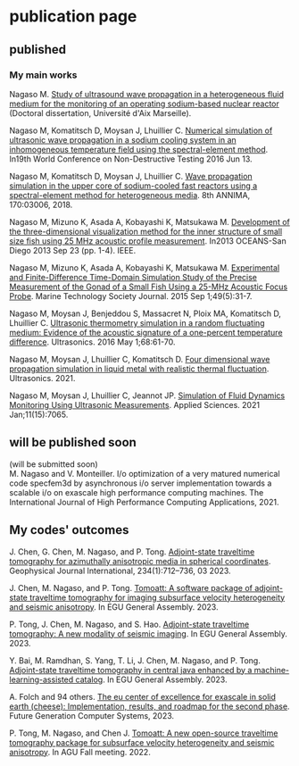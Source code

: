 # publication page

## published

### My main works
Nagaso M. [Study of ultrasound wave propagation in a heterogeneous fluid medium for the monitoring of an operating sodium-based nuclear reactor](https://tel.archives-ouvertes.fr/tel-01798471/) (Doctoral dissertation, Université d'Aix Marseille).

Nagaso M, Komatitsch D, Moysan J, Lhuillier C. [Numerical simulation of ultrasonic wave propagation in a sodium cooling system in an inhomogeneous temperature field using the spectral-element method](https://hal.archives-ouvertes.fr/hal-01304039/). In19th World Conference on Non-Destructive Testing 2016 Jun 13.

Nagaso M, Komatitsch D, Moysan J, Lhuillier C. [Wave propagation simulation in the upper core of sodium-cooled fast reactors using a spectral-element method for heterogeneous media](https://inis.iaea.org/collection/NCLCollectionStore/_Public/50/048/50048699.pdf). 8th ANNIMA, 170:03006, 2018.

Nagaso M, Mizuno K, Asada A, Kobayashi K, Matsukawa M. [Development of the three-dimensional visualization method for the inner structure of small size fish using 25 MHz acoustic profile measurement](https://ieeexplore.ieee.org/abstract/document/6741162). In2013 OCEANS-San Diego 2013 Sep 23 (pp. 1-4). IEEE.

Nagaso M, Mizuno K, Asada A, Kobayashi K, Matsukawa M. [Experimental and Finite-Difference Time-Domain Simulation Study of the Precise Measurement of the Gonad of a Small Fish Using a 25-MHz Acoustic Focus Probe](https://www.ingentaconnect.com/content/mts/mtsj/2015/00000049/00000005/art00005). Marine Technology Society Journal. 2015 Sep 1;49(5):31-7.

Nagaso M, Moysan J, Benjeddou S, Massacret N, Ploix MA, Komatitsch D, Lhuillier C. [Ultrasonic thermometry simulation in a random fluctuating medium: Evidence of the acoustic signature of a one-percent temperature difference](https://hal.archives-ouvertes.fr/hal-01273727/file/Ultrasonics_Moysan_2016.pdf). Ultrasonics. 2016 May 1;68:61-70.

Nagaso M, Moysan J, Lhuillier C, Komatitsch D. [Four dimensional wave propagation simulation in liquid metal with realistic thermal fluctuation](https://www.sciencedirect.com/science/article/abs/pii/S0041624X21001566). Ultrasonics. 2021.

Nagaso M, Moysan J, Lhuillier C, Jeannot JP. [Simulation of Fluid Dynamics Monitoring Using Ultrasonic Measurements](https://www.mdpi.com/2076-3417/11/15/7065/htm). Applied Sciences. 2021 Jan;11(15):7065.

## will be published soon
(will be submitted soon)  
M. Nagaso and V. Monteiller. I/o optimization of a very matured numerical
code specfem3d by asynchronous i/o server implementation towards a scalable i/o
on exascale high performance computing machines. The
International Journal of High Performance Computing Applications, 2021.


## My codes' outcomes

J. Chen, G. Chen, M. Nagaso, and P. Tong. [Adjoint-state traveltime tomography for azimuthally anisotropic media in spherical coordinates](https://doi.org/10.1093/gji/ggad093). Geophysical Journal International, 234(1):712–736, 03 2023.

J. Chen, M. Nagaso, and P. Tong. [Tomoatt: A software package of adjoint-state traveltime tomography for imaging subsurface velocity heterogeneity and seismic anisotropy](https://doi.org/10.5194/egusphere-egu23-10556). In EGU General Assembly. 2023.

P. Tong, J. Chen, M. Nagaso, and S. Hao. [Adjoint-state traveltime tomography: A new modality of seismic imaging](https://doi.org/10.5194/egusphere-egu23-6305). In EGU General Assembly. 2023.

Y. Bai, M. Ramdhan, S. Yang, T. Li, J. Chen, M. Nagaso, and P. Tong. [Adjoint-state traveltime tomography in central java enhanced by a machine-learning-assisted catalog](https://doi.org/10.5194/egusphere-egu23-6504). In EGU General Assembly. 2023.

A. Folch and 94 others. [The eu center of excellence for exascale in solid earth (cheese): Implementation, results, and roadmap for the second phase](https://doi.org/10.1016/j.future.2023.04.006). Future Generation Computer Systems, 2023.

P. Tong, M. Nagaso, and Chen J. [Tomoatt: A new open-source traveltime tomography package for subsurface velocity heterogeneity and seismic anisotropy](https://agu.confex.com/agu/fm22/meetingapp.cgi/Paper/1146552). In AGU Fall meeting. 2022.

